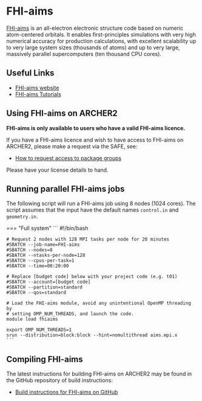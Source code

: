 # FHI-aims

[FHI-aims](https://fhi-aims.org) is an all-electron electronic structure code based on numeric
atom-centered orbitals. It enables first-principles simulations with
very high numerical accuracy for production calculations, with excellent
scalability up to very large system sizes (thousands of atoms) and up to
very large, massively parallel supercomputers (ten thousand CPU cores).

## Useful Links

   - [FHI-aims website](https://fhi-aims.org)
   - [FHI-aims Tutorials](https://fhi-aims-club.gitlab.io/tutorials/tutorials-overview/)

## Using FHI-aims on ARCHER2

**FHI-aims is only available to users who have a valid FHI-aims licence.**

If you have a FHI-aims licence and wish to have access to FHI-aims on
ARCHER2, please make a request via the SAFE, see:

   - [How to request access to package
     groups](https://epcced.github.io/safe-docs/safe-for-users/#how-to-request-access-to-a-package-group)

Please have your license details to hand.

## Running parallel FHI-aims jobs

The following script will run a FHI-aims job using 8 nodes (1024 cores). The script
assumes that the input have the default names `control.in` and `geometry.in`.

=== "Full system"
    ```
    #!/bin/bash
    
    # Request 2 nodes with 128 MPI tasks per node for 20 minutes
    #SBATCH --job-name=FHI-aims
    #SBATCH --nodes=8
    #SBATCH --ntasks-per-node=128
    #SBATCH --cpus-per-task=1
    #SBATCH --time=00:20:00
    
    # Replace [budget code] below with your project code (e.g. t01)
    #SBATCH --account=[budget code]
    #SBATCH --partition=standard
    #SBATCH --qos=standard
    
    # Load the FHI-aims module, avoid any unintentional OpenMP threading by
    # setting OMP_NUM_THREADS, and launch the code.
    module load fhiaims

    export OMP_NUM_THREADS=1
    srun --distribution=block:block --hint=nomultithread aims.mpi.x
    ```

## Compiling FHI-aims

The latest instructions for building FHI-aims on ARCHER2 may be found in
the GitHub repository of build instructions:

   - [Build instructions for FHI-aims on
     GitHub](https://github.com/hpc-uk/build-instructions/tree/main/apps/FHI-aims/ARCHER2-210716_2)
